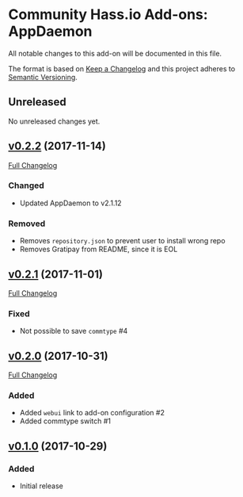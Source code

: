 # Community Hass.io Add-ons: AppDaemon

All notable changes to this add-on will be documented in this file.

The format is based on [Keep a Changelog][keep-a-changelog]
and this project adheres to [Semantic Versioning][semantic-versioning].

## Unreleased

No unreleased changes yet.

## [v0.2.2] (2017-11-14)

[Full Changelog][v0.2.1-v0.2.2]

### Changed

- Updated AppDaemon to v2.1.12

### Removed

- Removes `repository.json` to prevent user to install wrong repo
- Removes Gratipay from README, since it is EOL

## [v0.2.1] (2017-11-01)

[Full Changelog][v0.2.0-v0.2.1]

### Fixed

- Not possible to save `commtype` #4

## [v0.2.0] (2017-10-31)

[Full Changelog][v0.1.0-v0.2.0]

### Added

- Added `webui` link to add-on configuration #2
- Added commtype switch #1

## [v0.1.0] (2017-10-29)

### Added

- Initial release

[keep-a-changelog]: http://keepachangelog.com/en/1.0.0/
[semantic-versioning]: http://semver.org/spec/v2.0.0.html
[v0.1.0-v0.2.0]: https://github.com/hassio-addons/addon-appdaemon/compare/v0.1.0...v0.2.0
[v0.1.0]: https://github.com/hassio-addons/addon-appdaemon/tree/v0.1.0
[v0.2.0-v0.2.1]: https://github.com/hassio-addons/addon-appdaemon/compare/v0.2.0...v0.2.1
[v0.2.0]: https://github.com/hassio-addons/addon-appdaemon/tree/v0.2.0
[v0.2.1-v0.2.2]: https://github.com/hassio-addons/addon-appdaemon/compare/v0.2.1...v0.2.2
[v0.2.1]: https://github.com/hassio-addons/addon-appdaemon/tree/v0.2.1
[v0.2.2]: https://github.com/hassio-addons/addon-appdaemon/tree/v0.2.2
